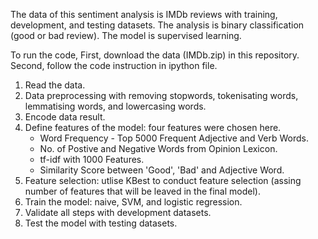 The data of this sentiment analysis is IMDb reviews with training, development, and testing datasets.
The analysis is binary classification (good or bad review).
The model is supervised learning.

To run the code,
First, download the data (IMDb.zip) in this repository.
Second, follow the code instruction in ipython file.
 1. Read the data.
 2. Data preprocessing with removing stopwords, tokenisating words, lemmatising words, and lowercasing words.
 3. Encode data result.
 4. Define features of the model: four features were chosen here.
    - Word Frequency - Top 5000 Frequent Adjective and Verb Words.
    - No. of Postive and Negative Words from Opinion Lexicon.
    - tf-idf with 1000 Features.
    - Similarity Score between 'Good', 'Bad' and Adjective Word.
 5. Feature selection: utlise KBest to conduct feature selection (assing number of features that will be leaved in the final model).
 6. Train the model: naive, SVM, and logistic regression.
 7. Validate all steps with development datasets.
 8. Test the model with testing datasets.
